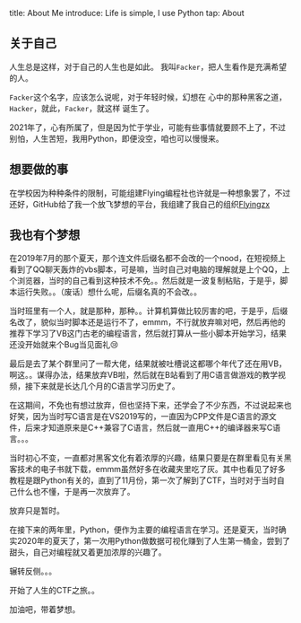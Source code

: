 title: About Me
introduce: Life is simple, I use Python
tap: About

## 关于自己
人生总是这样，对于自己的人生也是如此。
我叫`Facker`，把人生看作是充满希望的人。

`Facker`这个名字，应该怎么说呢，对于年轻时候，幻想在
心中的那种黑客之道，`Hacker`，就此，`Facker`，就这样
诞生了。

2021年了，心有所属了，但是因为忙于学业，可能有些事情就要顾不上了，不过别怕，人生苦短，我用Python，即便没空，咱也可以慢慢来。

## 想要做的事
在学校因为种种条件的限制，可能组建Flying编程社也许就是一种想象罢了，不过还好，GitHub给了我一个放飞梦想的平台，我组建了我自己的组织[Flyingzx](https://github.com/flyingzx)

## 我也有个梦想
在2019年7月的那个夏天，那个连文件后缀名都不会改的一个nood，在短视频上看到了QQ聊天轰炸的vbs脚本，可是嘛，当时自己对电脑的理解就是上个QQ，上个浏览器，当时的自己看到这种技术不免。。然后就是一波复制粘贴，于是乎，脚本运行失败。。（废话）想什么呢，后缀名真的不会改。。

当时班里有一个人，就是那种，那种。。计算机算做比较厉害的吧，于是乎，后缀名改了，貌似当时脚本还是运行不了，emmm，不行就放弃嘛对吧，然后再他的推荐下学习了VB这门古老的编程语言，然后就打算从一些小脚本开始学习，结果还没开始就来个Bug当见面礼😢

最后是去了某个群里问了一帮大佬，结果就被吐槽说这都哪个年代了还在用VB，啊这。。谋得办法，结果放弃VB啦，然后就在B站看到了用C语言做游戏的教学视频，接下来就是长达几个月的C语言学习历史了。

在这期间，不免也有想过放弃，但也坚持下来，还学会了不少东西，不过说起来也好笑，因为当时写C语言是在VS2019写的，一直因为CPP文件是C语言的源文件，后来才知道原来是C++兼容了C语言，然后就一直用C++的编译器来写C语言。。。

当时初心不变，一直都对黑客文化有着浓厚的兴趣，结果只要是在群里看见有关黑客技术的电子书就下载，emmm虽然好多在收藏夹里吃了灰。其中也看见了好多教程是跟Python有关的，直到了11月份，第一次了解到了CTF，当时对于当时自己什么也不懂，于是再一次放弃了。

放弃只是暂时。

在接下来的两年里，Python，便作为主要的编程语言在学习。还是夏天，当时确实2020年的夏天了，第一次用Python做数据可视化赚到了人生第一桶金，尝到了甜头，自己对编程就又着更加浓厚的兴趣了。

辗转反侧。。。

开始了人生的CTF之旅。。

加油吧，带着梦想。
